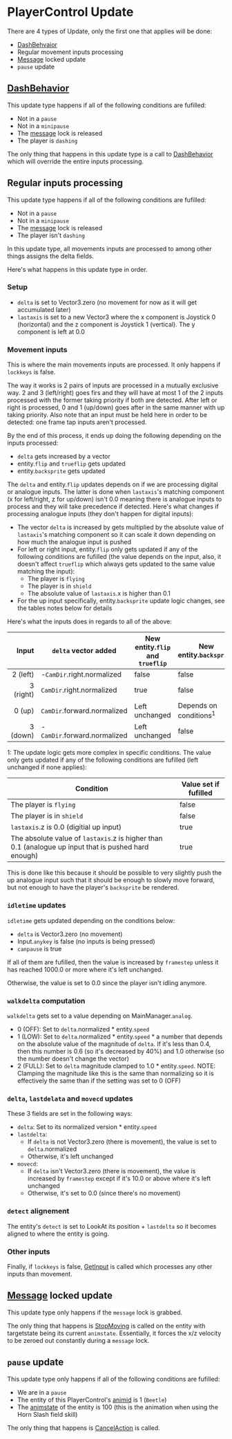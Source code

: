 # PlayerControl Update
There are 4 types of Update, only the first one that applies will be done:

- [DashBehvaior](DashBehavior.md)
- Regular movement inputs processing
- [Message](../SetText/Notable%20states.md#message) locked update
- `pause` update

## [DashBehavior](DashBehavior.md)
This update type happens if all of the following conditions are fufilled:

- Not in a `pause`
- Not in a `minipause`
- The [message](../SetText/Notable%20states.md#message) lock is released
- The player is `dashing`

The only thing that happens in this update type is a call to [DashBehavior](DashBehavior.md) which will override the entire inputs processing.

## Regular inputs processing
This update type happens if all of the following conditions are fufilled:

- Not in a `pause`
- Not in a `minipause`
- The [message](../SetText/Notable%20states.md#message) lock is released
- The player isn't `dashing`

In this update type, all movements inputs are processed to among other things assigns the delta fields.

Here's what happens in this update type in order.

### Setup

- `delta` is set to Vector3.zero (no movement for now as it will get accumulated later)
- `lastaxis` is set to a new Vector3 where the x component is Joystick 0 (horizontal) and the z component is Joystick 1 (vertical). The y component is left at 0.0

### Movement inputs
This is where the main movements inputs are processed. It only happens if `lockkeys` is false.

The way it works is 2 pairs of inputs are processed in a mutually exclusive way. 2 and 3 (left/right) goes firs and they will have at most 1 of the 2 inputs processed with the former taking priority if both are detected. After left or right is processed, 0 and 1 (up/down) goes after in the same manner with up taking priority. Also note that an input must be held here in order to be detected: one frame tap inputs aren't processed.

By the end of this process, it ends up doing the following depending on the inputs processed:

- `delta` gets increased by a vector
- entity.`flip` and `trueflip` gets updated
- entity.`backsprite` gets updated

The `delta` and entity.`flip` updates depends on if we are processing digital or analogue inputs. The latter is done when `lastaxis`'s matching component (x for left/right, z for up/down) isn't 0.0 meaning there is analogue inputs to process and they will take precedence if detected. Here's what changes if processing analogue inputs (they don't happen for digital inputs):

- The vector `delta` is increased by gets multiplied by the absolute value of `lastaxis`'s matching component so it can scale it down depending on how much the analogue input is pushed
- For left or right input, entity.`flip` only gets updated if any of the following conditions are fufilled (the value depends on the input, also, it doesn't affect `trueflip` which always gets updated to the same value matching the input):
    - The player is `flying`
    - The player is in `shield`
    - The absolute value of `lastaxis`.x is higher than 0.1
- For the up input specifically, entity.`backsprite` update logic changes, see the tables notes below for details

Here's what the inputs does in regards to all of the above:

|Input|`delta` vector added|New entity.`flip` and `trueflip`|New entity.`backsprite`|
|----:|-----|-----|-----|
|2 (left)|-`CamDir`.right.normalized|false|false|
|3 (right)|`CamDir`.right.normalized|true|false|
|0 (up)|`CamDir`.forward.normalized|Left unchanged|Depends on conditions<sup>1</sup>|
|3 (down)|-`CamDir`.forward.normalized|Left unchanged|false|

1: The update logic gets more complex in specific conditions. The value only gets updated if any of the following conditions are fufilled (left unchanged if none applies):

|Condition|Value set if fufilled|
|--------|--------------------|
|The player is `flying`|false|
|The player is in `shield`|false|
|`lastaxis`.z is 0.0 (digitial up input)|true|
|The absolute value of `lastaxis`.z is higher than 0.1 (analogue up input that is pushed hard enough)|true|

This is done like this because it should be possible to very slightly push the up analogue input such that it should be enough to slowly move forward, but not enough to have the player's `backsprite` be rendered.

### `idletime` updates
`idletime` gets updated depending on the conditions below:

- `delta` is Vector3.zero (no movement)
- Input.`anykey` is false (no inputs is being pressed)
- `canpause` is true

If all of them are fufilled, then the value is increased by `framestep` unless it has reached 1000.0 or more where it's left unchanged.

Otherwise, the value is set to 0.0 since the player isn't idling anymore.

### `walkdelta` computation
`walkdelta` gets set to a value depending on MainManager.`analog`.

- 0 (OFF): Set to `delta`.normalized * entity.`speed`
- 1 (LOW): Set to `delta`.normalized * entity.`speed` * a number that depends on the absolute value of the magnitude of `delta`. If it's less than 0.4, then this number is 0.6 (so it's decreased by 40%) and 1.0 otherwise (so the number doesn't change the vector)
- 2 (FULL): Set to `delta` magnitude clamped to 1.0 * entity.`speed`. NOTE: Clamping the magnitude like this is the same than normalizing so it is effectively the same than if the setting was set to 0 (OFF)

### `delta`, `lastdelata` and `movecd` updates
These 3 fields are set in the following ways:

- `delta`: Set to its normalized version * entity.`speed`
- `lastdelta`:
    - If `delta` is not Vector3.zero (there is movement), the value is set to `delta`.normalized
    - Otherwise, it's left unchanged
- `movecd`:
    - If `delta` isn't Vector3.zero (there is movement), the value is  increased by `framestep` except if it's 10.0 or above where it's left unchanged
    - Otherwise, it's set to 0.0 (since there's no movement)

### `detect` alignement
The entity's `detect` is set to LookAt its position + `lastdelta` so it becomes aligned to where the entity is going.

### Other inputs
Finally, if `lockkeys` is false, [GetInput](GetInput.md) is called which processes any other inputs than movement.

## [Message](../SetText/Notable%20states.md#message) locked update
This update type only happens if the `message` lock is grabbed.

The only thing that happens is [StopMoving](../Entities/EntityControl/EntityControl%20Methods.md#stopmoving) is called on the entity with targetstate being its current `animstate`. Essentially, it forces the x/z velocity to be zeroed out constantly during a `message` lock.

## `pause` update
This update type only happens if all of the following conditions are fufilled:

- We are in a `pause`
- The entity of this PlayerControl's [animid](../Enums%20and%20IDs/AnimIDs.md) is 1 (`Beetle`)
- The [animstate](../Entities/EntityControl/Animations/animstate.md) of the entity is 100 (this is the animation when using the Horn Slash field skill)

The only thing that happens is [CancelAction](Actions/CancelAction.md) is called.
